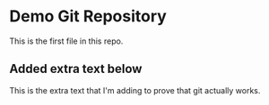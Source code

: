 # Demo Git Repository

This is the first file in this repo.

## Added extra text below

This is the extra text that I'm adding to prove that git actually works.
